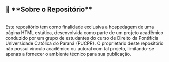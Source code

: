 <h2>📄 **Sobre o Repositório**</h2> <br>
Este repositório tem como finalidade exclusiva a hospedagem de uma página HTML estática, desenvolvida como parte de um projeto acadêmico conduzido por um grupo de estudantes do curso de Direito da Pontifícia Universidade Católica do Paraná (PUCPR).
O proprietário deste repositório não possui vínculo acadêmico ou autoral com tal projeto, limitando-se apenas a fornecer o ambiente técnico para sua publicação.
